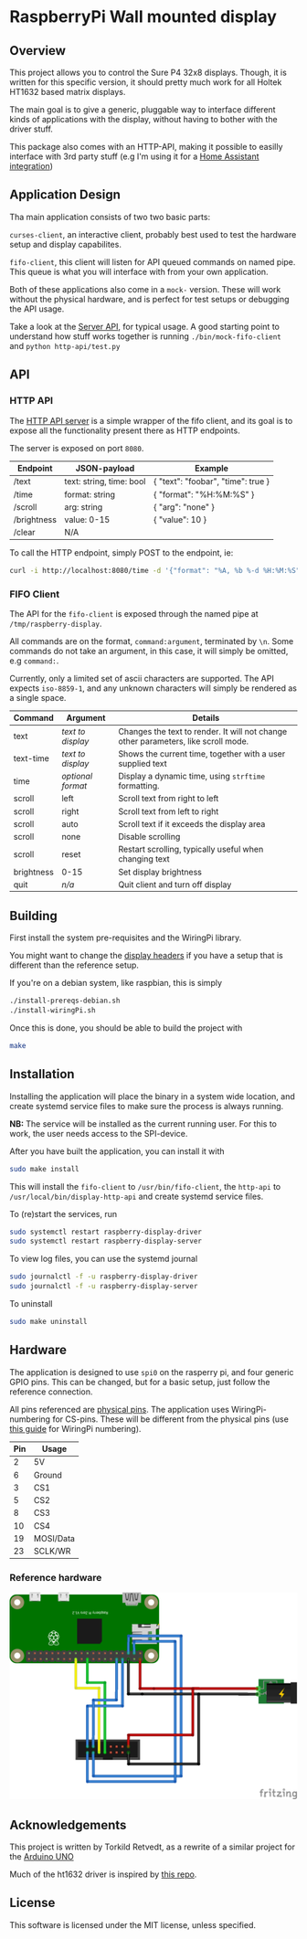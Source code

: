 RaspberryPi Wall mounted display
================================

## Overview
This project allows you to control the Sure P4 32x8 displays. Though, it is written for this specific version, it should pretty much work for all Holtek HT1632 based matrix displays.
 
The main goal is to give a generic, pluggable way to interface different kinds of applications with the display, without having to bother with the driver stuff.

This package also comes with an HTTP-API, making it possible to easilly interface with 3rd party stuff (e.g I'm using it for a [Home Assistant integration](https://github.com/torkildr/appdaemon-conf/blob/master/apps/display.py))

## Application Design

Tha main application consists of two two basic parts:

`curses-client`, an interactive client, probably best used to test the hardware setup and display capabilites.

`fifo-client`, this client will listen for API queued commands on named pipe. This queue is what you will interface with from
your own application.

Both of these applications also come in a `mock-` version. These will work without the physical hardware, and is perfect
for test setups or debugging the API usage.

Take a look at the [Server API](http-api), for typical usage. A good starting point to understand how stuff
works together is running `./bin/mock-fifo-client` and `python http-api/test.py`

## API

### HTTP API

The [HTTP API server](http-api/server.py) is a simple wrapper of the fifo client, and its goal is to expose all the functionality present there as HTTP endpoints.

The server is exposed on port `8080`.

Endpoint    | JSON-payload                   | Example
------------|--------------------------------|-----------
/text       | text: string, time: bool       | { "text": "foobar", "time": true }
/time       | format: string                 | { "format": "%H:%M:%S" }
/scroll     | arg: string                    | { "arg": "none" }
/brightness | value: 0-15                    | { "value": 10 }
/clear      | N/A                            |

To call the HTTP endpoint, simply POST to the endpoint, ie:

```bash
curl -i http://localhost:8080/time -d '{"format": "%A, %b %-d %H:%M:%S"}'
```

### FIFO Client

The API for the `fifo-client` is exposed through the named pipe at `/tmp/raspberry-display`.

All commands are on the format, `command:argument`, terminated by `\n`. Some commands do not take an argument, in this case, it will simply
be omitted, e.g `command:`.

Currently, only a limited set of ascii characters are supported. The API expects `iso-8859-1`, and any unknown characters will simply be rendered as a single space.

Command     | Argument  | Details
------------|-----------|---------
text        | *text to display* | Changes the text to render. It will not change other parameters, like scroll mode.
text-time   | *text to display* | Shows the current time, together with a user supplied text
time        | *optional format* | Display a dynamic time, using `strftime` formatting.
scroll      | left  | Scroll text from right to left
scroll      | right | Scroll text from left to right
scroll      | auto  | Scroll text if it exceeds the display area
scroll      | none  | Disable scrolling
scroll      | reset | Restart scrolling, typically useful when changing text
brightness  | 0-15  | Set display brightness 
quit        | *n/a*  | Quit client and turn off display 

## Building
First install the system pre-requisites and the WiringPi library.

You might want to change the [display headers](src/ht1632.h) if you have a setup that is different than the reference setup.

If you're on a debian system, like raspbian, this is simply
```bash
./install-prereqs-debian.sh
./install-wiringPi.sh
```

Once this is done, you should be able to build the project with
```bash
make
```

## Installation

Installing the application will place the binary in a system wide location, and create systemd service files to make sure the process
is always running.

**NB:** The service will be installed as the current running user. For this to work, the user needs access to the SPI-device.

After you have built the application, you can install it with
```bash
sudo make install
```

This will install the `fifo-client` to `/usr/bin/fifo-client`, the `http-api` to `/usr/local/bin/display-http-api` and create systemd service files.

To (re)start the services, run
```bash
sudo systemctl restart raspberry-display-driver
sudo systemctl restart raspberry-display-server
```

To view log files, you can use the systemd journal
```bash
sudo journalctl -f -u raspberry-display-driver
sudo journalctl -f -u raspberry-display-server
```

To uninstall
```bash
sudo make uninstall
```

## Hardware

The application is designed to use `spi0` on the rasperry pi, and four generic GPIO pins. This can be changed, but for a basic
setup, just follow the reference connection.

All pins referenced are [physical pins](https://pinout.xyz/pinout#). The application uses WiringPi-numbering for CS-pins. These
will be different from the physical pins (use [this guide](https://pinout.xyz/pinout/wiringpi) for WiringPi numbering).

Pin | Usage
--- | -----
2   | 5V
6   | Ground
3   | CS1
5   | CS2
8   | CS3
10  | CS4
19  | MOSI/Data
23  | SCLK/WR

### Reference hardware
![Example Wiring](images/raspberry-wiring.png)

## Acknowledgements
This project is written by Torkild Retvedt, as a rewrite of a similar project for the [Arduino UNO](https://github.com/torkildr/display)

Much of the ht1632 driver is inspired by [this repo](https://github.com/DerBer/ht1632clib).

## License
This software is licensed under the MIT license, unless specified.


